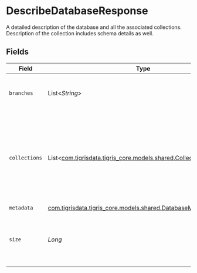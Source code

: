 # DescribeDatabaseResponse

A detailed description of the database and all the associated collections. Description of the collection includes schema details as well.


## Fields

| Field                                                                                                                | Type                                                                                                                 | Required                                                                                                             | Description                                                                                                          |
| -------------------------------------------------------------------------------------------------------------------- | -------------------------------------------------------------------------------------------------------------------- | -------------------------------------------------------------------------------------------------------------------- | -------------------------------------------------------------------------------------------------------------------- |
| `branches`                                                                                                           | List<*String*>                                                                                                       | :heavy_minus_sign:                                                                                                   | List of all the branches in this database                                                                            |
| `collections`                                                                                                        | List<[com.tigrisdata.tigris_core.models.shared.CollectionDescription](../../models/shared/CollectionDescription.md)> | :heavy_minus_sign:                                                                                                   | A detailed description about all the collections. The description returns collection metadata and the schema.        |
| `metadata`                                                                                                           | [com.tigrisdata.tigris_core.models.shared.DatabaseMetadata](../../models/shared/DatabaseMetadata.md)                 | :heavy_minus_sign:                                                                                                   | N/A                                                                                                                  |
| `size`                                                                                                               | *Long*                                                                                                               | :heavy_minus_sign:                                                                                                   | Sum of all the collections sizes present in this database                                                            |